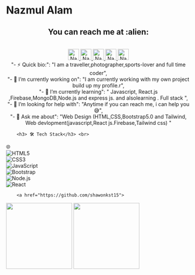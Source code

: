 # Nazmul Alam<br>

<h2 align="center">You can reach me at :alien:</h2>
<p align="center"> <br>

  <a href="https://www.linkedin.com/in/nazmul-alam-6b3a77141/">
    <img src="https://www.vectorlogo.zone/logos/linkedin/linkedin-icon.svg" alt="Nazmul Alam LinkedIn Profile" height="30" width="30">
  </a>
  <a href="https://stackoverflow.com/users/13027876/shawonwebdev">
    <img src="https://www.vectorlogo.zone/logos/stackoverflow/stackoverflow-icon.svg" alt="Nazmul Alam Stack Overflow Profile" height="30" width="30">
  </a>
  
  <a href="https://gitlab.com/shawonkst15">
    <img src="https://www.vectorlogo.zone/logos/gitlab/gitlab-icon.svg" alt=" Nazmul Alam GitLab Profile" height="30" width="30">
  </a>
  
  <a href="https://medium.com/@shawonkst17">
    <img src="https://www.vectorlogo.zone/logos/medium/medium-tile.svg" alt="Nazmul Alam Medium Profile" height="30" width="30">
  </a>
 <a href="https://twitter.com/nazmula25772904">
    <img src="https://seeklogo.com/images/T/twitter-logo-A84FE9258E-seeklogo.com.png" alt=" Nazmul Alam  Medium Profile" height="30" width="30">
  </a> <br>
 "- ⚡ Quick bio:":                           "I am a traveller,photographer,sports-lover and full time coder", <br>
        "- 🔭 I’m currently working on":      "I am currently working with my own project build up my profile.r", <br>
        "- 🌱 I’m currently learning":        " Javascript, React.js ,Firebase,MongoDB,Node.js and express js. and alsolearning . Full stack ", <br>
        "- 🤔 I’m looking for help with":     "Anytime if you can reach me, i can help you 😅",<br>
        "- 💬 Ask me about": 
        "Web Design (HTML,CSS,Bootstrap5.0 and Tailwind, Web devlopment(javascript,React js.Firebase,Tailwind css)  " <br>
     
        
        <h3> 🛠 Tech Stack</h3> <br>
 
 
 🌐 &nbsp;<br>
  ![HTML5](https://img.shields.io/badge/-HTML5-333333?style=flat&logo=HTML5)<br>
  ![CSS3](https://img.shields.io/badge/-CSS-333333?style=flat&logo=CSS3&logoColor=1572B6)<br>
  ![JavaScript](https://img.shields.io/badge/-JavaScript-333333?style=flat&logo=javascript)<br>
  ![Bootstrap](https://img.shields.io/badge/-Bootstrap-333333?style=flat&logo=bootstrap&logoColor=563D7C)<br>
  ![Node.js](https://img.shields.io/badge/-Node.js-333333?style=flat&logo=node.js)<br>
  ![React](https://img.shields.io/badge/-React-333333?style=flat&logo=react)<br>


        <a href="https://github.com/shawonkst15">
  <img height="180em" src="https://github-readme-stats.vercel.app/api?username=shawonkst15&theme=buefy&show_icons=true" />
  <img height="180em" src="https://github-readme-stats.vercel.app/api/top-langs/?username=shawonkst15&theme=buefy&layout=compact" />
</a>
